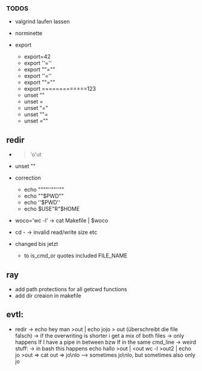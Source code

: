 ### TODOS

- valgrind laufen lassen

- norminette

- export 
	- export=42
	- export ''=''
	- export ""=""
	- export ''=''
	- export ""=""
	- export =============123
	- unset ""
	- unset =
	- unset "="
	- unset ""=
	- unset =""

## redir

-   > 'o'ut

- unset ""

- correction
	- echo """"''""''""
	- echo ""$PWD""
	- echo ''$PWD''
	- echo $USE"R"$HOME

- woco='wc -l'
		-> cat Makefile | $woco

- cd -
	-> invalid read/write size etc

- changed bis jetzt
	- to is_cmd_or quotes included FILE_NAME

## ray
- add path protections for all getcwd functions
- add dir creaion in makefile

## evtl:
- redir
	-> echo hey man >out | echo jojo > out (überschreibt die file falsch)
	  -> if the overwriting is shorter i get a mix of both files
	  -> only happens If I have a pipe in between bzw If in the same cmd_line
	  -> weird stuff:
	  	-> in bash this happens
		echo hallo >out | <out wc -l >out2 | echo jo >out => cat out => jo\nlo
			--> sometimes jo\nlo, but sometimes also only jo
